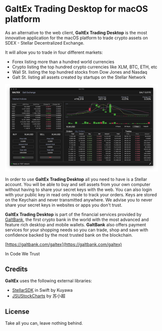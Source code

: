 # GaltEx Trading Desktop for macOS platform

As an alternative to the web client, **GaltEx Trading Desktop** is the most innovative application for the macOS platform to trade crypto assets on SDEX - Stellar Decentralized Exchange.

It will allow you to trade in four different markets:

- Forex listing more than a hundred world currencies
- Crypto listing the top hundred crypto currencies like XLM, BTC, ETH, etc
- Wall St. listing the top hundred stocks from Dow Jones and Nasdaq
- Galt St. listing all assets created by startups on the Stellar Network

![Screenshot](./media/galtexdesk.jpg)

In order to use **GaltEx Trading Desktop** all you need to have is a Stellar account. You will be able to buy and sell assets from your own computer without having to share your secret keys with the web. You can also login with your public key in read only mode to track your orders. Keys are stored on the Keychain and never transmitted anywhere. We advise you to never share your secret keys in websites or apps you don't trust.

**GaltEx Trading Desktop** is part of the financial services provided by [GaltBank](https://galtbank.com), the first crypto bank in the world with the most advanced and feature rich desktop and mobile wallets. **GaltBank** also offers payment services for your shopping needs so you can trade, shop and save with confidence backed by the most trusted bank on the blockchain.


[https://galtbank.com/galtex](https://galtbank.com/galtex)

In Code We Trust

## Credits

**GaltEx** uses the following external libraries:

- [StellarSDK](https://github.com/kuyawa/StellarSDK) in Swift by Kuyawa
- [JSUStockCharts](https://github.com/BestSwift/JSUStockChat) by 苏小超

## License

Take all you can, leave nothing behind.

